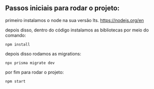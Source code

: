 ## Passos iniciais para rodar o projeto:

primeiro instalamos o node na sua versão lts. https://nodejs.org/en

depois disso, dentro do código instalamos as bibliotecas por meio do comando:

```
npm install
```

depois disso rodamos as migrations:

```
npx prisma migrate dev
```

por fim para rodar o projeto:

```
npm start
```
